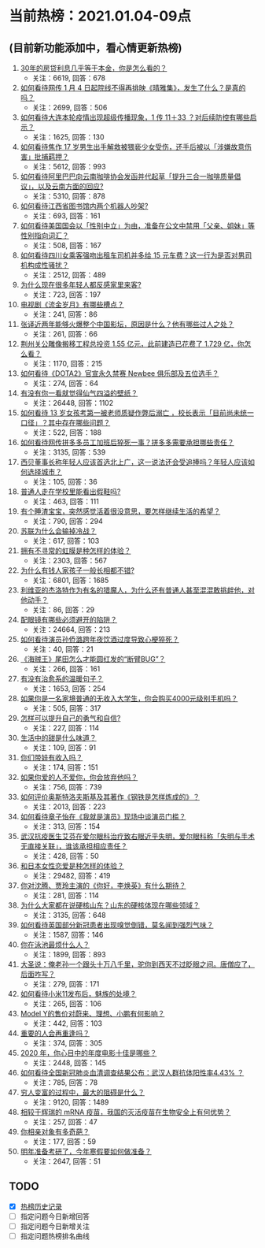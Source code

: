 # 当前热榜：2021.01.04-09点
## (目前新功能添加中，看心情更新热榜)
1. [30年的房贷利息几乎等于本金，你是怎么看的？](https://www.zhihu.com/question/369020757)
    * 关注：6619, 回答：678
2. [如何看待网传 1 月 4 日起院线不得再排映《晴雅集》，发生了什么？是真的吗？](https://www.zhihu.com/question/437579196)
    * 关注：2699, 回答：506
3. [如何看待大连本轮疫情出现超级传播现象，1 传 11＋33 ？对后续防控有哪些启示？](https://www.zhihu.com/question/437705970)
    * 关注：1625, 回答：130
4. [如何看待焦作 17 岁男生出手解救被猥亵少女受伤，还手后被以「涉嫌故意伤害」批捕羁押？](https://www.zhihu.com/question/437161836)
    * 关注：5612, 回答：993
5. [如何看待阿里巴巴向云南咖啡协会发函并代起草「提升三合一咖啡质量倡议」，以及云南方面的回应?](https://www.zhihu.com/question/437565923)
    * 关注：5310, 回答：878
6. [如何看待江西省图书馆内两个机器人吵架?](https://www.zhihu.com/question/437335064)
    * 关注：693, 回答：161
7. [如何看待美国国会以「性别中立」为由，准备在公文中禁用「父亲、姐妹」等性别指向词汇？](https://www.zhihu.com/question/437699647)
    * 关注：508, 回答：167
8. [如何看待四川女乘客强吻出租车司机并多给 15 元车费？这一行为是否对男司机构成性骚扰？](https://www.zhihu.com/question/437649690)
    * 关注：2512, 回答：489
9. [为什么现在很多年轻人都反感家里来客?](https://www.zhihu.com/question/337487629)
    * 关注：723, 回答：197
10. [电视剧《流金岁月》有哪些槽点？](https://www.zhihu.com/question/436822594)
    * 关注：241, 回答：86
11. [张译近两年能够火爆整个中国影坛，原因是什么？他有哪些过人之处？](https://www.zhihu.com/question/433569117)
    * 关注：261, 回答：66
12. [荆州关公雕像搬移工程总投资 1.55 亿元，此前建造已花费了 1.729 亿，你怎么看？](https://www.zhihu.com/question/437144279)
    * 关注：1170, 回答：215
13. [如何看待《DOTA2》官宣永久禁赛 Newbee 俱乐部及五位选手？](https://www.zhihu.com/question/437683540)
    * 关注：274, 回答：64
14. [有没有你一看就觉得仙气四溢的壁纸？](https://www.zhihu.com/question/310693259)
    * 关注：26448, 回答：1102
15. [如何看待 13 岁女孩考第一被老师质疑作弊后溺亡 ，校长表示「目前尚未统一口径」？其中存在哪些问题？](https://www.zhihu.com/question/437682443)
    * 关注：522, 回答：188
16. [如何看待网传拼多多员工加班后猝死一事？拼多多需要承担哪些责任？](https://www.zhihu.com/question/437702180)
    * 关注：3135, 回答：539
17. [西贝董事长称年轻人应该首选北上广，这一说法还会受追捧吗？年轻人应该如何选择城市？](https://www.zhihu.com/question/437733860)
    * 关注：105, 回答：36
18. [普通人走在学校里能看出假鞋吗?](https://www.zhihu.com/question/436551907)
    * 关注：463, 回答：111
19. [有个睡渣宝宝，突然感觉活着很没意思，要怎样继续生活的希望？](https://www.zhihu.com/question/429845889)
    * 关注：790, 回答：294
20. [苏联为什么会输掉冷战？](https://www.zhihu.com/question/434205449)
    * 关注：617, 回答：103
21. [拥有不寻常的虹膜是种怎样的体验？](https://www.zhihu.com/question/55606095)
    * 关注：2303, 回答：567
22. [为什么有钱人家孩子一般长相都不错?](https://www.zhihu.com/question/432161909)
    * 关注：6801, 回答：1685
23. [利维亚的杰洛特作为有名的猎魔人，为什么还有普通人甚至混混敢挑衅他，对他动手？](https://www.zhihu.com/question/437451519)
    * 关注：86, 回答：29
24. [配眼镜有哪些必须避开的陷阱？](https://www.zhihu.com/question/20123451)
    * 关注：24664, 回答：213
25. [如何看待演员孙侨潞跨年夜饮酒过度导致心梗猝死？](https://www.zhihu.com/question/437567269)
    * 关注：40, 回答：21
26. [《海贼王》尾田怎么才能圆红发的“断臂BUG”？](https://www.zhihu.com/question/429841145)
    * 关注：266, 回答：161
27. [有没有治愈系的温暖句子？](https://www.zhihu.com/question/412811009)
    * 关注：1653, 回答：254
28. [如果你是一名家境普通的无收入大学生，你会购买4000元级别手机吗？](https://www.zhihu.com/question/437370731)
    * 关注：505, 回答：317
29. [怎样可以提升自己的勇气和自信?](https://www.zhihu.com/question/431101585)
    * 关注：227, 回答：114
30. [生活中的甜是什么味道？](https://www.zhihu.com/question/302556006)
    * 关注：109, 回答：91
31. [你们带娃有收入吗？](https://www.zhihu.com/question/436606250)
    * 关注：174, 回答：151
32. [如果你爱的人不爱你，你会放弃他吗？](https://www.zhihu.com/question/434071649)
    * 关注：756, 回答：739
33. [如何评价奥斯特洛夫斯基及其著作《钢铁是怎样炼成的》？](https://www.zhihu.com/question/38756972)
    * 关注：2013, 回答：223
34. [如何看待章子怡在《我就是演员》现场中谈演员门槛？](https://www.zhihu.com/question/437596737)
    * 关注：313, 回答：154
35. [武汉抗疫医生艾芬在爱尔眼科治疗致右眼近乎失明，爱尔眼科称「失明与手术无直接关联」，谁该承担相应责任？](https://www.zhihu.com/question/437443568)
    * 关注：428, 回答：50
36. [和日本女性恋爱是种怎样的体验？](https://www.zhihu.com/question/33957186)
    * 关注：29482, 回答：419
37. [你对沈腾、贾玲主演的《你好，李焕英》有什么期待？](https://www.zhihu.com/question/427903873)
    * 关注：281, 回答：114
38. [为什么大家都在说硬核山东？山东的硬核体现在哪些领域？](https://www.zhihu.com/question/389240700)
    * 关注：3135, 回答：648
39. [如何看待英国部分新冠患者出现嗅觉倒错，莫名闻到强烈气味？](https://www.zhihu.com/question/436891750)
    * 关注：1587, 回答：146
40. [你在泳池最烦什么人？](https://www.zhihu.com/question/337490592)
    * 关注：1899, 回答：893
41. [大圣说：俺老孙一个跟头十万八千里，驼你到西天不过眨眼之间。唐僧应了，后面咋写？](https://www.zhihu.com/question/435068407)
    * 关注：279, 回答：171
42. [如何看待小米11发布后，魅族的处境？](https://www.zhihu.com/question/436980166)
    * 关注：265, 回答：106
43. [Model Y的售价对蔚来、理想、小鹏有何影响？](https://www.zhihu.com/question/437417536)
    * 关注：442, 回答：103
44. [重要的人会再重逢吗？](https://www.zhihu.com/question/436148156)
    * 关注：374, 回答：305
45. [2020 年，你心目中的年度电影十佳是哪些？](https://www.zhihu.com/question/433710115)
    * 关注：2448, 回答：145
46. [如何看待全国新冠肺炎血清调查结果公布：武汉人群抗体阳性率4.43% ？](https://www.zhihu.com/question/436959206)
    * 关注：785, 回答：78
47. [穷人变富的过程中，最大的阻碍是什么？](https://www.zhihu.com/question/429985000)
    * 关注：9120, 回答：1489
48. [相较于辉瑞的 mRNA 疫苗，我国的灭活疫苗在生物安全上有何优势？](https://www.zhihu.com/question/437276961)
    * 关注：257, 回答：47
49. [你相亲对象有多奇葩？](https://www.zhihu.com/question/57988209)
    * 关注：177, 回答：59
50. [明年准备考研了，今年寒假要如何做准备？](https://www.zhihu.com/question/22519912)
    * 关注：2647, 回答：51
## TODO
* [x] [热榜历史记录](hot_history/AllHot.md)
* [ ] 指定问题今日新增回答
* [ ] 指定问题今日新增关注
* [ ] 指定问题热榜排名曲线

